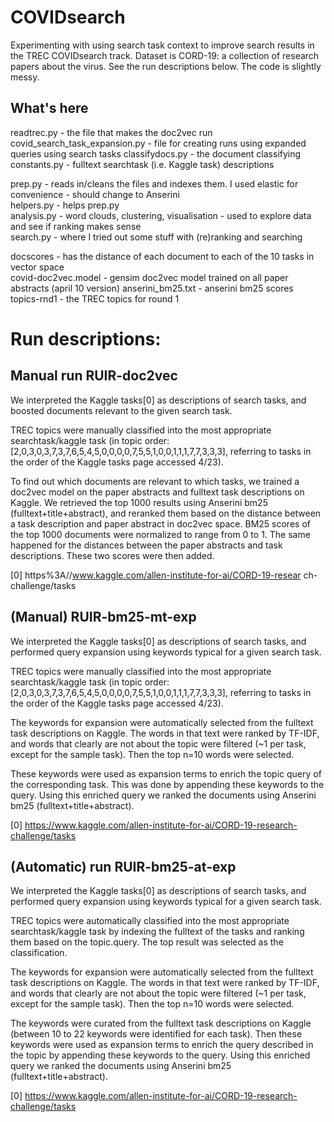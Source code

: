 # COVIDsearch

Experimenting with using search task context to improve search results in the TREC COVIDsearch track. Dataset is CORD-19: a collection of research papers about the virus. See the run descriptions below. The code is slightly messy.

## What's here
readtrec.py - the file that makes the doc2vec run
covid_search_task_expansion.py - file for creating runs using expanded queries using search tasks
classifydocs.py - the document classifying  
constants.py - fulltext searchtask (i.e. Kaggle task) descriptions  

prep.py - reads in/cleans the files and indexes them. I used elastic for convenience - should change to Anserini  
helpers.py - helps prep.py  
analysis.py - word clouds, clustering, visualisation - used to explore data and see if ranking makes sense  
search.py - where I tried out some stuff with (re)ranking and searching  

docscores - has the distance of each document to each of the 10 tasks in vector space  
covid-doc2vec.model - gensim doc2vec model trained on all paper abstracts (april 10 version)
anserini_bm25.txt - anserini bm25 scores  
topics-rnd1 - the TREC topics for round 1  


# Run descriptions:

## Manual run RUIR-doc2vec 
We interpreted the Kaggle tasks[0] as descriptions of search tasks, and boosted documents relevant to the given search task. 

TREC topics were manually classified into the most appropriate searchtask/kaggle task (in topic order: [2,0,3,0,3,7,3,7,6,5,4,5,0,0,0,0,7,5,5,1,0,0,1,1,1,7,7,3,3,3], referring to tasks in the order of the Kaggle tasks page accessed 4/23). 

To find out which documents are relevant to which tasks, we trained a doc2vec model on the paper abstracts and fulltext task descriptions on Kaggle. We retrieved the top 1000 results using Anserini bm25 (fulltext+title+abstract), and reranked them based on the distance between a task description and paper abstract in doc2vec space. BM25 scores of the top 1000 documents were normalized to range from 0 to 1. The same happened for the distances between the paper abstracts and task descriptions. These two scores were then added.

[0] https%3A//www.kaggle.com/allen-institute-for-ai/CORD-19-resear
ch-challenge/tasks

## (Manual) RUIR-bm25-mt-exp 

We interpreted the Kaggle tasks[0] as descriptions of search tasks, and performed query expansion using keywords typical for a given search task.

TREC topics were manually classified into the most appropriate searchtask/kaggle task (in topic order:  [2,0,3,0,3,7,3,7,6,5,4,5,0,0,0,0,7,5,5,1,0,0,1,1,1,7,7,3,3,3], referring to tasks in the order of the Kaggle tasks page accessed 4/23).

The keywords for expansion were automatically selected from the fulltext task descriptions on Kaggle. The words in that text were ranked by TF-IDF, and words that clearly are not about the topic were filtered (~1 per task, except for the sample task). Then the top n=10 words were selected. 

These keywords were used as expansion terms to enrich the topic query of the corresponding task. This was done by appending these keywords to the query. Using this enriched query we ranked the documents using Anserini bm25 (fulltext+title+abstract).

[0] https://www.kaggle.com/allen-institute-for-ai/CORD-19-research-challenge/tasks


## (Automatic) run RUIR-bm25-at-exp
We interpreted the Kaggle tasks[0] as descriptions of search tasks, and performed query expansion using keywords typical for a given search task.

TREC topics were automatically classified into the most appropriate searchtask/kaggle task by indexing the fulltext of the tasks and ranking them based on the topic.query. The top result was selected as the classification.

The keywords for expansion were automatically selected from the fulltext task descriptions on Kaggle. The words in that text were ranked by TF-IDF, and words that clearly are not about the topic were filtered (~1 per task, except for the sample task). Then the top n=10 words were selected. 

The keywords were curated from the fulltext task descriptions on Kaggle (between 10 to 22 keywords were identified for each task). Then these keywords were used as expansion terms to enrich the query described in the topic by appending these keywords to the query. Using this enriched query we ranked the documents using Anserini bm25 (fulltext+title+abstract).

[0] https://www.kaggle.com/allen-institute-for-ai/CORD-19-research-challenge/tasks
